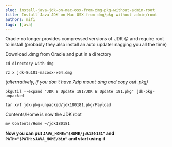 ```yaml
---
slug: install-java-jdk-on-mac-osx-from-dmg-pkg-without-admin-root
title: Install Java JDK on Mac OSX from dmg/pkg without admin/root
authors: mifi
tags: [java]
---
```


Oracle no longer provides compressed versions of JDK 😡 and require root to install (probably they also install an auto updater nagging you all the time)

<!--truncate-->

Download .dmg from Oracle and put in a directory

`cd directory-with-dmg`

`7z x jdk-8u181-macosx-x64.dmg`

*(alternatively, if you don't have 7zip mount dmg and copy out .pkg)*

`pkgutil --expand "JDK 8 Update 181/JDK 8 Update 181.pkg" jdk-pkg-unpacked`

`tar xvf jdk-pkg-unpacked/jdk180181.pkg/Payload`

Contents/Home is now the JDK root

`mv Contents/Home ~/jdk180181`

**Now you can put `JAVA_HOME="$HOME/jdk180181"` and `PATH="$PATH:$JAVA_HOME/bin"` and start using it**
